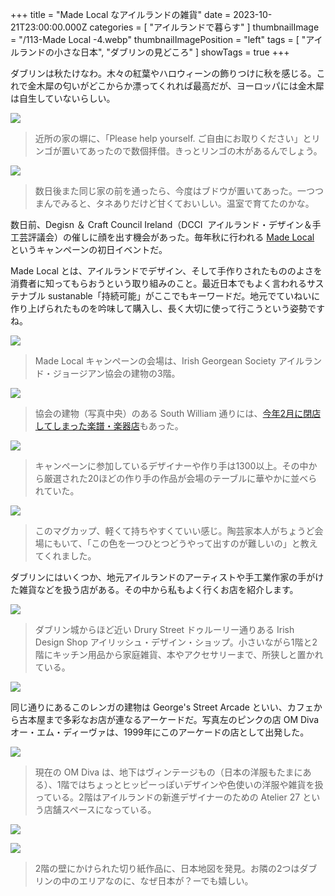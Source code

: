 +++
title = "Made Local なアイルランドの雑貨"
date = 2023-10-21T23:00:00.000Z
categories = [ "アイルランドで暮らす" ]
thumbnailImage = "/113-Made Local -4.webp"
thumbnailImagePosition = "left"
tags = [ "アイルランドの小さな日本", "ダブリンの見どころ" ]
showTags = true
+++

ダブリンは秋たけなわ。木々の紅葉やハロウィーンの飾りつけに秋を感じる。これで金木犀の匂いがどこからか漂ってくれれば最高だが、ヨーロッパには金木犀は自生していないらしい。

<!--more-->

![](</113-Made Local -0.webp>)

> 近所の家の塀に、「Please help yourself. ご自由にお取りください」とリンゴが置いてあったので数個拝借。きっとリンゴの木があるんでしょう。

![](</113-Made Local -1.webp>)

> 数日後また同じ家の前を通ったら、今度はブドウが置いてあった。一つつまんでみると、タネありだけど甘くておいしい。温室で育てたのかな。

数日前、Degisn ＆ Craft Council Ireland（DCCI  アイルランド・デザイン＆手工芸評議会）の催しに顔を出す機会があった。毎年秋に行われる [Made Local](https://www.dcci.ie/about/what-we-do/our-initiatives/made-local/) というキャンペーンの初日イベントだ。

Made Local とは、アイルランドでデザイン、そして手作りされたもののよさを消費者に知ってもらおうという取り組みのこと。最近日本でもよく言われるサステナブル sustanable「持続可能」がここでもキーワードだ。地元でていねいに作り上げられたものを吟味して購入し、長く大切に使って行こうという姿勢ですね。

![](</113-Made Local -2.webp>)

> Made Local キャンペーンの会場は、Irish Georgean Society アイルランド・ジョージアン協会の建物の3階。

![](</113-Made Local -3.webp>)

> 協会の建物（写真中央）のある South William 通りには、[今年2月に閉店してしまった楽譜・楽器店](https://www.riastra.com/2023/03/%E3%83%80%E3%83%96%E3%83%AA%E3%83%B3%E3%81%A71823%E5%B9%B4%E5%89%B5%E6%A5%AD%E3%81%AE%E6%A5%BD%E8%AD%9C%E6%A5%BD%E5%99%A8%E5%B0%82%E9%96%80%E5%BA%97%E3%81%8C%E9%96%89%E5%BA%97/)もあった。

![](</113-Made Local -4.webp>)

> キャンペーンに参加しているデザイナーや作り手は1300以上。その中から厳選された20ほどの作り手の作品が会場のテーブルに華やかに並べられていた。

![](</113-Made Local -5.webp>)

> このマグカップ、軽くて持ちやすくていい感じ。陶芸家本人がちょうど会場にもいて、「この色を一つひとつどうやって出すのが難しいの」と教えてくれました。

ダブリンにはいくつか、地元アイルランドのアーティストや手工業作家の手がけた雑貨などを扱う店がある。その中から私もよく行くお店を紹介します。

![](</113-Made Local -11.webp>)

> ダブリン城からほど近い Drury Street ドゥルーリー通りある Irish Design Shop アイリッシュ・デザイン・ショップ。小さいながら1階と2階にキッチン用品から家庭雑貨、本やアクセサリーまで、所狭しと置かれている。

![](</113-Made Local -10.webp>)

同じ通りにあるこのレンガの建物は George's Street Arcade といい、カフェから古本屋まで多彩なお店が連なるアーケードだ。写真左のピンクの店 OM Diva オー・エム・ディーヴァは、1999年にこのアーケードの店として出発した。

![](</113-Made Local -6.webp>)

> 現在の OM Diva は、地下はヴィンテージもの（日本の洋服もたまにある）、1階ではちょっとヒッピーっぽいデザインや色使いの洋服や雑貨を扱っている。2階はアイルランドの新進デザイナーのための Atelier 27 という店舗スペースになっている。

![](</113-Made Local -9.webp>)

![](</113-Made Local -8.webp>)

> 2階の壁にかけられた切り紙作品に、日本地図を発見。お隣の2つはダブリンの中のエリアなのに、なぜ日本が？ーでも嬉しい。
